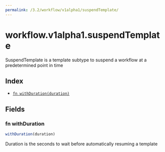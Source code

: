 ```yaml
---
permalink: /3.2/workflow/v1alpha1/suspendTemplate/
---
```


# workflow.v1alpha1.suspendTemplate

SuspendTemplate is a template subtype to suspend a workflow at a predetermined point in time

## Index

* [`fn withDuration(duration)`](#fn-withduration)

## Fields

### fn withDuration

```ts
withDuration(duration)
```

Duration is the seconds to wait before automatically resuming a template